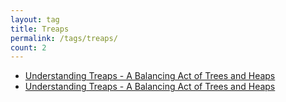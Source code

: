```yaml
---
layout: tag
title: Treaps
permalink: /tags/treaps/
count: 2
---
```


- [Understanding Treaps - A Balancing Act of Trees and Heaps](/blog/algorithms/2023/11/11/Treaps.html)
- [Understanding Treaps - A Balancing Act of Trees and Heaps](/blog/algorithms/2023/11/11/Treaps.html)
